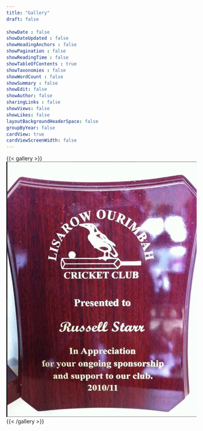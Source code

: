 ```yaml
---
title: "Gallery"
draft: false

showDate : false
showDateUpdated : false
showHeadingAnchors : false
showPagination : false
showReadingTime : false
showTableOfContents : true
showTaxonomies : false 
showWordCount : false
showSummary : false
showEdit: false
showAuthor: false
sharingLinks : false
showViews: false
showLikes: false
layoutBackgroundHeaderSpace: false
groupByYear: false
cardView: true
cardViewScreenWidth: false
---
```


{{< gallery >}}
    <a class="grid-w50 md:grid-w33" target="_blank"><img src="images/gallery1.png" class="nozoom m-0" />
{{< /gallery >}}
